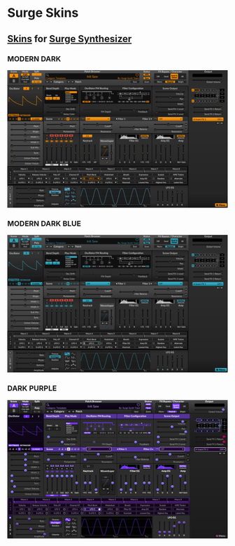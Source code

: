 # Surge Skins

## [Skins](https://surge-synthesizer.github.io/skin-library) for [Surge Synthesizer](https://surge-synthesizer.github.io/)

### MODERN DARK
![Modern Dark](/screenshots/modern-dark.png)

### MODERN DARK BLUE
![Modern Dark Blue](/screenshots/modern-dark-blue.png)

### DARK PURPLE
![Dark Purple](/screenshots/dark-purple.png)

